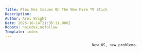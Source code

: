 ```yaml
---
Title: Plex Has Issues On The New Fire TV Stick
Description: 
Author: Arol Wright
Date: 2025-10-14T21:35:11.000Z
Robots: noindex,nofollow
Template: index
---
```


                                            New OS, new problems.
                                        
